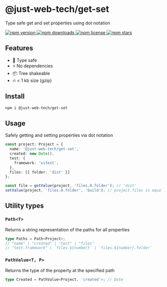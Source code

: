 # @just-web-tech/get-set

Type safe get and set properties using dot notation

<a href="https://www.npmjs.com/package/@just-web-tech/get-set">
  <img alt="npm version" src="https://img.shields.io/npm/v/%40just-web-tech%2Fget-set" />
</a>
<a href="https://www.npmjs.com/package/@just-web-tech/get-set">
  <img alt="npm downloads" src="https://img.shields.io/npm/dw/%40just-web-tech%2Fget-set" />
</a>
<a href="https://github.com/just-web-tech/get-set/blob/master/LICENSE">
  <img alt="npm license" src="https://img.shields.io/npm/l/%40just-web-tech%2Fget-set" />
</a>
<a href="https://github.com/just-web-tech/get-set">
  <img alt="npm stars" src="https://img.shields.io/github/stars/just-web-tech/get-set?style=flat" />
</a>

## Features

- 🔑 Type safe
- ⚡️ No dependencies
- 📦 Tree shakeable
- 🔥 < 1 kb size (gzip)

## Install

```sh
npm i @just-web-tech/get-set
```

## Usage

Safely getting and setting properties via dot notation

```ts
const project: Project = {
  name: '@just-web-tech/get-set',
  created: new Date(),
  test: {
    framework: 'vitest',
  },
  files: [{ folder: 'dist' }]
};

const file = getValue(project, 'files.0.folder'); // 'dist'
setValue(project, 'files.0.folder', 'build'); // project.files is equal to ['build']
```

## Utility types

### `Path<T>`

Returns a string representation of the paths for all properties

```ts
type Paths = Path<Project>;
// "name" | "created" | "test" | "files"
// "test.framework" | `files.${number}` | `files.${number}.folder`
```

### `PathValue<T, P>`

Returns the type of the property at the specified path

```ts
type Created = PathValue<Project, 'created'>; // Date
```

